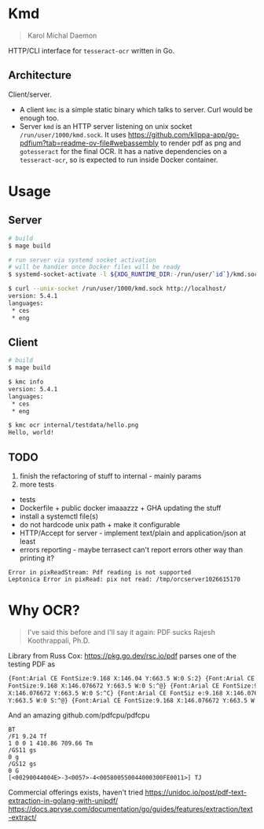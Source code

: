 # Kmd

> Karol Michal Daemon

HTTP/CLI interface for `tesseract-ocr` written in Go.

## Architecture

Client/server.

 * A client `kmc` is a simple static binary which talks to server. Curl would be
   enough too.
 * Server `kmd` is an HTTP server listening on unix socket `/run/user/1000/kmd.sock`. It uses
   https://github.com/klippa-app/go-pdfium?tab=readme-ov-file#webassembly to
   render pdf as png and `gotesseract` for the final OCR. It has a native dependencies
   on a `tesseract-ocr`, so is expected to run inside Docker container.

# Usage

## Server

```sh
# build
$ mage build

# run server via systemd socket activation
# will be handier once Docker files will be ready
$ systemd-socket-activate -l ${XDG_RUNTIME_DIR:-/run/user/`id`}/kmd.sock ./kmd

$ curl --unix-socket /run/user/1000/kmd.sock http://localhost/
version: 5.4.1
languages:
 * ces
 * eng
```

## Client

```sh
# build
$ mage build

$ kmc info
version: 5.4.1
languages:
 * ces
 * eng

$ kmc ocr internal/testdata/hello.png
Hello, world!
```

## TODO

 1. finish the refactoring of stuff to internal - mainly params
 3. more tests

 * tests
 * Dockerfile + public docker imaaazzz + GHA updating the stuff
 * install a systemctl file(s)
 * do not hardcode unix path + make it configurable
 * HTTP/Accept for server - implement text/plain and application/json at least
 * errors reporting - maybe terrasect can't report errors other way than printing it?

```
Error in pixReadStream: Pdf reading is not supported
Leptonica Error in pixRead: pix not read: /tmp/orcserver1026615170
```

# Why OCR?

> I've said this before and I'll say it again: PDF sucks
> Rajesh Koothrappali, Ph.D.

Library from Russ Cox: https://pkg.go.dev/rsc.io/pdf parses one of the testing PDF as

```txt
{Font:Arial CE FontSize:9.168 X:146.04 Y:663.5 W:0 S:2} {Font:Arial CE
FontSize:9.168 X:146.076672 Y:663.5 W:0 S:^@} {Font:Arial CE FontSize:9.168
X:146.076672 Y:663.5 W:0 S:^C} {Font:Arial CE FontSiz e:9.168 X:146.076672
Y:663.5 W:0 S:^@} {Font:Arial CE FontSize:9.168 X:146.076672 Y:663.5 W:0 S:^W} 
```

And an amazing github.com/pdfcpu/pdfcpu

```
BT
/F1 9.24 Tf
1 0 0 1 410.86 709.66 Tm
/GS11 gs
0 g
/GS12 gs
0 G
[<00290044004E>-3<0057>-4<005800550044000300FE0011>] TJ
```

Commercial offerings exists, haven't tried
https://unidoc.io/post/pdf-text-extraction-in-golang-with-unipdf/
https://docs.apryse.com/documentation/go/guides/features/extraction/text-extract/
